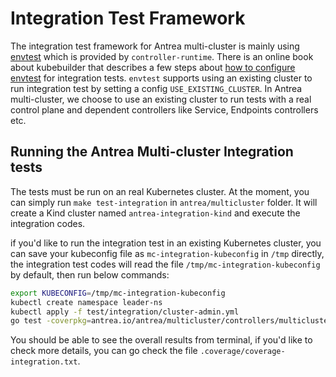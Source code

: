 # Integration Test Framework

The integration test framework for Antrea multi-cluster is mainly using [envtest](https://pkg.go.dev/sigs.k8s.io/controller-runtime/pkg/envtest)
which is provided by `controller-runtime`. There is an online book
about kubebuilder that describes a few steps about [how to configure envtest](https://book.kubebuilder.io/reference/envtest.html)
for integration tests. `envtest` supports using an existing cluster to run integration
test by setting a config `USE_EXISTING_CLUSTER`. In Antrea multi-cluster, we choose to use
an existing cluster to run tests with a real control plane and dependent controllers
like Service, Endpoints controllers etc.

## Running the Antrea Multi-cluster Integration tests

The tests must be run on an real Kubernetes cluster. At the moment, you can
simply run `make test-integration` in `antrea/multicluster` folder. It will
create a Kind cluster named `antrea-integration-kind` and execute the integration
codes.

if you'd like to run the integration test in an existing Kubernetes cluster, you
can save your kubeconfig file as `mc-integration-kubeconfig` in `/tmp` directly,
the integration test codes will read the file `/tmp/mc-integration-kubeconfig` by
default, then run below commands:

```bash
export KUBECONFIG=/tmp/mc-integration-kubeconfig
kubectl create namespace leader-ns
kubectl apply -f test/integration/cluster-admin.yml
go test -coverpkg=antrea.io/antrea/multicluster/controllers/multicluster/... -coverprofile=../.coverage/coverage-integration.txt -covermode=atomic -cover antrea.io/antrea/multicluster/test/integration/...
```

You should be able to see the overall results from terminal, if you'd like to
check more details, you can go check the file `.coverage/coverage-integration.txt`.
